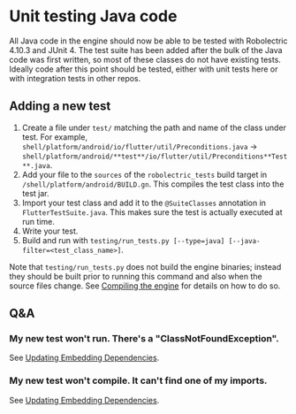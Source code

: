 # Unit testing Java code

All Java code in the engine should now be able to be tested with Robolectric 4.10.3
and JUnit 4. The test suite has been added after the bulk of the Java code was
first written, so most of these classes do not have existing tests. Ideally code
after this point should be tested, either with unit tests here or with
integration tests in other repos.

## Adding a new test

1. Create a file under `test/` matching the path and name of the class under
   test. For example,
   `shell/platform/android/io/flutter/util/Preconditions.java` ->
   `shell/platform/android/**test**/io/flutter/util/Preconditions**Test**.java`.
2. Add your file to the `sources` of the `robolectric_tests` build target in
   `/shell/platform/android/BUILD.gn`. This compiles the test class into the
   test jar.
3. Import your test class and add it to the `@SuiteClasses` annotation in
   `FlutterTestSuite.java`. This makes sure the test is actually executed at
   run time.
4. Write your test.
5. Build and run with `testing/run_tests.py [--type=java] [--java-filter=<test_class_name>]`.

Note that `testing/run_tests.py` does not build the engine binaries; instead they
should be built prior to running this command and also when the source files
change. See [Compiling the engine](https://github.com/flutter/flutter/wiki/Compiling-the-engine)
for details on how to do so.

## Q&A

### My new test won't run. There's a "ClassNotFoundException".

See [Updating Embedding Dependencies](/tools/cipd/android_embedding_bundle).

### My new test won't compile. It can't find one of my imports.

See [Updating Embedding Dependencies](/tools/cipd/android_embedding_bundle).
